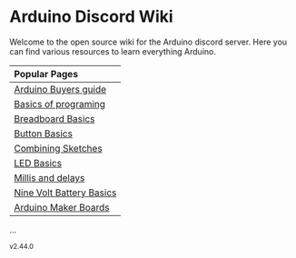 # Arduino Discord Wiki
Welcome to the open source wiki for the Arduino discord server. Here you can find various resources to learn everything Arduino.



|   Popular Pages                                    |
| :------------------------------------------------  |
|    [Arduino Buyers guide](arduinobuyersgide.md)    |
|    [Basics of programing](basicsOfProgramming.md)  |
|    [Breadboard Basics](breadBoard.md)              |
|    [Button Basics](buttons.md)                     |
|    [Combining Sketches](combiningSketches.md)      |
|    [LED Basics](ledResistors.md)                   |
|    [Millis and delays](millisVsDelay.md)           |
|    [Nine Volt Battery Basics](nineVolts.md)        |
|    [Arduino Maker Boards](makerboards.md)    |
...

<sub>v2.44.0</sub> 